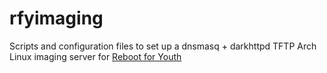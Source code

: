 # rfyimaging
Scripts and configuration files to set up a dnsmasq + darkhttpd TFTP Arch Linux imaging server for [Reboot for Youth](http://www.rebootforyouth.org/)
